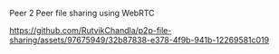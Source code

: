 Peer 2 Peer file sharing using WebRTC

https://github.com/RutvikChandla/p2p-file-sharing/assets/97675949/32b87838-e378-4f9b-941b-12269581c019

